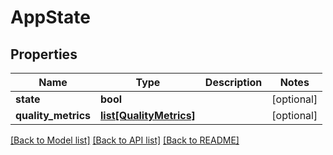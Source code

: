 # AppState

## Properties
Name | Type | Description | Notes
------------ | ------------- | ------------- | -------------
**state** | **bool** |  | [optional] 
**quality_metrics** | [**list[QualityMetrics]**](QualityMetrics.md) |  | [optional] 

[[Back to Model list]](../README.md#documentation-for-models) [[Back to API list]](../README.md#documentation-for-api-endpoints) [[Back to README]](../README.md)


